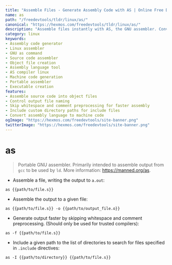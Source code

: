 ```yaml
---
title: "Assemble Files - Generate Assembly Code with AS | Online Free DevTools by Hexmos"
name: as
path: "/freedevtools/tldr/linux/as/"
canonical: "https://hexmos.com/freedevtools/tldr/linux/as/"
description: "Assemble files instantly with AS, the GNU assembler. Convert source code into machine-readable assembly language for linking. Free online tool, no registration required."
category: linux
keywords:
- Assembly code generator
- Linux assembler
- GNU as command
- Source code assembler
- Object file creation
- Assembly language tool
- AS compiler linux
- Machine code generation
- Portable assembler
- Executable creation
features:
- Assemble source code into object files
- Control output file naming
- Skip whitespace and comment preprocessing for faster assembly
- Include custom directory paths for include files
- Convert assembly language to machine code
ogImage: "https://hexmos.com/freedevtools/site-banner.png"
twitterImage: "https://hexmos.com/freedevtools/site-banner.png"
---
```


# as

> Portable GNU assembler.
> Primarily intended to assemble output from `gcc` to be used by `ld`.
> More information: <https://manned.org/as>.

- Assemble a file, writing the output to `a.out`:

`as {{path/to/file.s}}`

- Assemble the output to a given file:

`as {{path/to/file.s}} -o {{path/to/output_file.o}}`

- Generate output faster by skipping whitespace and comment preprocessing. (Should only be used for trusted compilers):

`as -f {{path/to/file.s}}`

- Include a given path to the list of directories to search for files specified in `.include` directives:

`as -I {{path/to/directory}} {{path/to/file.s}}`
